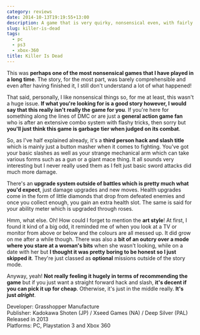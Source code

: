 ```yaml
---
category: reviews
date: 2014-10-13T19:19:55+13:00
description: A game that is very quirky, nonsensical even, with fairly average gameplay. Despite that, it can still be enjoyable.
slug: killer-is-dead
tags:
  - pc
  - ps3
  - xbox-360
title: Killer Is Dead
---
```

This was **perhaps one of the most nonsensical games that I have played in a long time**. The story, for the most part, was barely comprehensible and even after having finished it, I still don't understand a lot of what happened!

That said, personally, I like nonsensical things so, for me at least, this wasn't a huge issue. **If what you're looking for is a good story however, I would say that this really isn't really the game for you**. If you're here for something along the lines of DMC or are just a **general action game fan** who is after an extensive combo system with flashy tricks, then sorry but **you'll just think this game is garbage tier when judged on its combat**.

So, as I've half explained already, it's a **third person hack and slash title** which is mainly just a button masher when it comes to fighting. You've got your basic slashes as well as your strange mechanical arm which can take various forms such as a gun or a giant mace thing. It all sounds very interesting but I never really used them as I felt just basic sword attacks did much more damage.

There's an **upgrade system outside of battles which is pretty much what you'd expect**, just damage upgrades and new moves. Health upgrades come in the form of little diamonds that drop from defeated enemies and once you collect enough, you gain an extra health slot. The same is said for your ability meter which is upgraded through roses.

Hmm, what else. Oh! How could I forget to mention the **art style**! At first, I found it kind of a big odd, it reminded me of when you look at a TV or monitor from above or below and the colours are all messed up. It did grow on me after a while though. There was also a **bit of an outcry over a mode where you stare at a woman's bits** when she wasn't looking, while on a date with her but **I thought it was pretty boring to be honest so I just skipped it**. They're just classed as **optional** missions outside of the story mode.

Anyway, yeah! **Not really feeling it hugely in terms of recommending the game** but if you just want a straight forward hack and slash, **it's decent if you can pick it up for cheap**. Otherwise, it's just in the middle really. **It's just _alright_**.

Developer: Grasshopper Manufacture \
Publisher: Kadokawa Shoten (JP) / Xseed Games (NA) / Deep Silver (PAL) \
Released in 2013 \
Platforms: PC, Playstation 3 and Xbox 360
